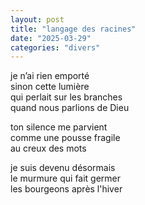 ```yaml
---
layout: post
title: "langage des racines"
date: "2025-03-29"
categories: "divers"
---
```


je n’ai rien emporté  
sinon cette lumière  
qui perlait sur les branches  
quand nous parlions de Dieu  

ton silence me parvient  
comme une pousse fragile  
au creux des mots  

je suis devenu désormais  
le murmure qui fait germer  
les bourgeons après l'hiver  
